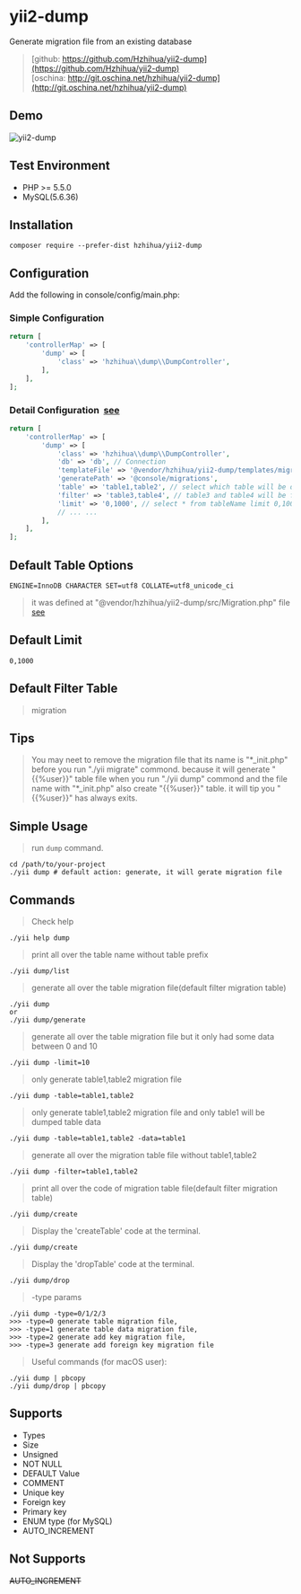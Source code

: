 # yii2-dump

Generate migration file from an existing database

> [github: https://github.com/Hzhihua/yii2-dump](https://github.com/Hzhihua/yii2-dump)  
> [oschina: http://git.oschina.net/hzhihua/yii2-dump](http://git.oschina.net/hzhihua/yii2-dump)

## Demo
![yii2-dump](https://raw.githubusercontent.com/wiki/Hzhihua/yii2-dump/yii2-dump.png)

## Test Environment

- PHP >= 5.5.0
- MySQL(5.6.36)

## Installation

```
composer require --prefer-dist hzhihua/yii2-dump
```

## Configuration

Add the following in console/config/main.php:

### Simple Configuration

```php
return [
    'controllerMap' => [
        'dump' => [
            'class' => 'hzhihua\\dump\\DumpController',
        ],
    ],
];
```

### Detail Configuration  [see](src/DumpController.php)

```php
return [
    'controllerMap' => [
        'dump' => [
            'class' => 'hzhihua\\dump\\DumpController',
            'db' => 'db', // Connection
            'templateFile' => '@vendor/hzhihua/yii2-dump/templates/migration.php',
            'generatePath' => '@console/migrations',
            'table' => 'table1,table2', // select which table will be dump(default filter migration table)
            'filter' => 'table3,table4', // table3 and table4 will be filtered when generating migration file
            'limit' => '0,1000', // select * from tableName limit 0,1000
            // ... ...
        ],
    ],
];
```

## Default Table Options
```tableOptions
ENGINE=InnoDB CHARACTER SET=utf8 COLLATE=utf8_unicode_ci
```
> it was defined at "@vendor/hzhihua/yii2-dump/src/Migration.php" file [see](src/Migration.php)

## Default Limit
```
0,1000
```

## Default Filter Table
> migration

## Tips
> You may neet to remove the migration file that its name is "\*_init.php" before you run "./yii migrate" commond. because it will generate "{{%user}}" table file when you run "./yii dump" commond and the file name with "\*_init.php" also create "{{%user}}" table. it will tip you "{{%user}}" has always exits.

## Simple Usage

> run `dump` command.
```
cd /path/to/your-project
./yii dump # default action: generate, it will gerate migration file
```

## Commands

> Check help
```
./yii help dump
```

> print all over the table name without table prefix
```
./yii dump/list
```

> generate all over the table migration file(default filter migration table)
```
./yii dump
or
./yii dump/generate
```

> generate all over the table migration file but it only had some data between 0 and 10
```
./yii dump -limit=10
```

> only generate table1,table2 migration file
```
./yii dump -table=table1,table2
```

> only generate table1,table2 migration file and only table1 will be dumped table data
```
./yii dump -table=table1,table2 -data=table1
```

> generate all over the migration table file without table1,table2
```
./yii dump -filter=table1,table2
```

> print all over the code of migration table file(default filter migration table)
```
./yii dump/create
```

> Display the 'createTable' code at the terminal.
```
./yii dump/create
```

> Display the 'dropTable' code at the terminal.
```
./yii dump/drop
```

> -type params
```
./yii dump -type=0/1/2/3
>>> -type=0 generate table migration file,
>>> -type=1 generate table data migration file,
>>> -type=2 generate add key migration file,
>>> -type=3 generate add foreign key migration file
```

> Useful commands (for macOS user):
```
./yii dump | pbcopy
./yii dump/drop | pbcopy
```

## Supports

- Types
- Size
- Unsigned
- NOT NULL
- DEFAULT Value
- COMMENT
- Unique key
- Foreign key
- Primary key
- ENUM type (for MySQL)
- AUTO_INCREMENT

## Not Supports 
~~AUTO_INCREMENT~~

